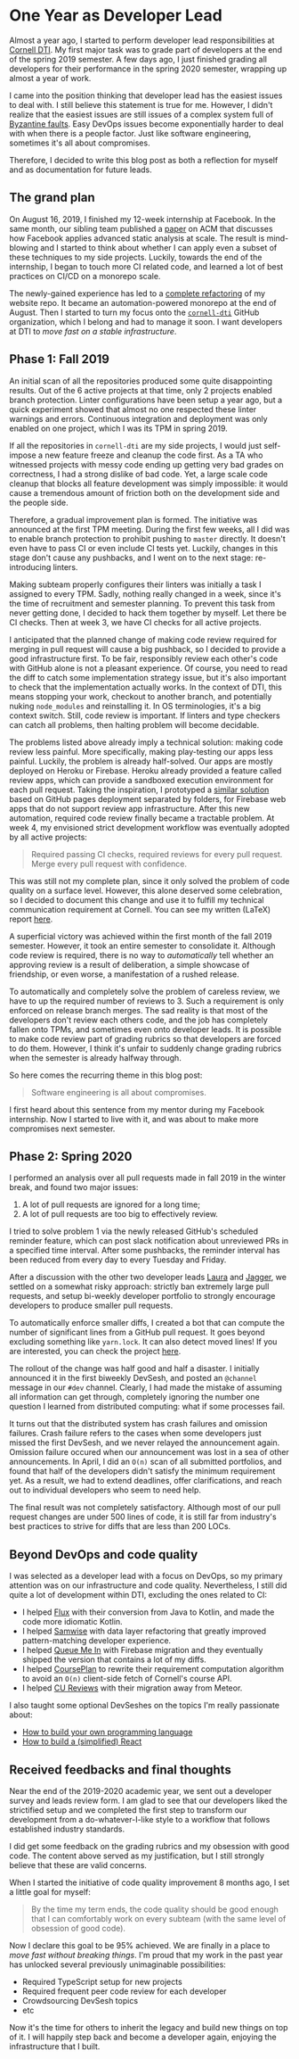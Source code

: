 # One Year as Developer Lead

Almost a year ago, I started to perform developer lead responsibilities at
[Cornell DTI](https://www.cornelldti.org). My first major task was to grade part of developers at
the end of the spring 2019 semester. A few days ago, I just finished grading all developers for
their performance in the spring 2020 semester, wrapping up almost a year of work.

I came into the position thinking that developer lead has the easiest issues to deal with. I still
believe this statement is true for me. However, I didn't realize that the easiest issues are still
issues of a complex system full of
[Byzantine faults](https://en.wikipedia.org/wiki/Byzantine_fault). Easy DevOps issues become
exponentially harder to deal with when there is a people factor. Just like software engineering,
sometimes it's all about compromises.

Therefore, I decided to write this blog post as both a reflection for myself and as documentation
for future leads.

<!--truncate-->

## The grand plan

On August 16, 2019, I finished my 12-week internship at Facebook. In the same month, our sibling
team published a
[paper](https://cacm.acm.org/magazines/2019/8/238344-scaling-static-analyses-at-facebook/fulltext)
on ACM that discusses how Facebook applies advanced static analysis at scale. The result is
mind-blowing and I started to think about whether I can apply even a subset of these techniques to
my side projects. Luckily, towards the end of the internship, I began to touch more CI related code,
and learned a lot of best practices on CI/CD on a monorepo scale.

The newly-gained experience has led to a [complete refactoring](./2019-08-24-automation-monorepo.md)
of my website repo. It became an automation-powered monorepo at the end of August. Then I started to
turn my focus onto the [`cornell-dti`](https://github.com/cornell-dti) GitHub organization, which I
belong and had to manage it soon. I want developers at DTI to _move fast on a stable
infrastructure_.

## Phase 1: Fall 2019

An initial scan of all the repositories produced some quite disappointing results. Out of the 6
active projects at that time, only 2 projects enabled branch protection. Linter configurations have
been setup a year ago, but a quick experiment showed that almost no one respected these linter
warnings and errors. Continuous integration and deployment was only enabled on one project, which I
was its TPM in spring 2019.

If all the repositories in `cornell-dti` are my side projects, I would just self-impose a new
feature freeze and cleanup the code first. As a TA who witnessed projects with messy code ending up
getting very bad grades on correctness, I had a strong dislike of bad code. Yet, a large scale code
cleanup that blocks all feature development was simply impossible: it would cause a tremendous
amount of friction both on the development side and the people side.

Therefore, a gradual improvement plan is formed. The initiative was announced at the first TPM
meeting. During the first few weeks, all I did was to enable branch protection to prohibit pushing
to `master` directly. It doesn't even have to pass CI or even include CI tests yet. Luckily, changes
in this stage don't cause any pushbacks, and I went on to the next stage: re-introducing linters.

Making subteam properly configures their linters was initially a task I assigned to every TPM.
Sadly, nothing really changed in a week, since it's the time of recruitment and semester planning.
To prevent this task from never getting done, I decided to hack them together by myself. Let there
be CI checks. Then at week 3, we have CI checks for all active projects.

I anticipated that the planned change of making code review required for merging in pull request
will cause a big pushback, so I decided to provide a good infrastructure first. To be fair,
responsibly review each other's code with GitHub alone is not a pleasant experience. Of course, you
need to read the diff to catch some implementation strategy issue, but it's also important to check
that the implementation actually works. In the context of DTI, this means stopping your work,
checkout to another branch, and potentially nuking `node_modules` and reinstalling it. In OS
terminologies, it's a big context switch. Still, code review is important. If linters and type
checkers can catch all problems, then halting problem will become decidable.

The problems listed above already imply a technical solution: making code review less painful. More
specifically, making play-testing our apps less painful. Luckily, the problem is already
half-solved. Our apps are mostly deployed on Heroku or Firebase. Heroku already provided a feature
called review apps, which can provide a sandboxed execution environment for each pull request.
Taking the inspiration, I prototyped a
[similar solution](https://github.com/cornell-dti/samwise/pull/285) based on GitHub pages deployment
separated by folders, for Firebase web apps that do not support review app infrastructure. After
this new automation, required code review finally became a tractable problem. At week 4, my
envisioned strict development workflow was eventually adopted by all active projects:

> Required passing CI checks, required reviews for every pull request. Merge every pull request with
> confidence.

This was still not my complete plan, since it only solved the problem of code quality on a surface
level. However, this alone deserved some celebration, so I decided to document this change and use
it to fulfill my technical communication requirement at Cornell. You can see my written (LaTeX)
report [here](/pdfs/2020-05-14-one-year-as-dev-lead/technical-communication.pdf).

A superficial victory was achieved within the first month of the fall 2019 semester. However, it
took an entire semester to consolidate it. Although code review is required, there is no way to
_automatically_ tell whether an approving review is a result of deliberation, a simple showcase of
friendship, or even worse, a manifestation of a rushed release.

To automatically and completely solve the problem of careless review, we have to up the required
number of reviews to 3. Such a requirement is only enforced on release branch merges. The sad
reality is that most of the developers don't review each others code, and the job has completely
fallen onto TPMs, and sometimes even onto developer leads. It is possible to make code review part
of grading rubrics so that developers are forced to do them. However, I think it's unfair to
suddenly change grading rubrics when the semester is already halfway through.

So here comes the recurring theme in this blog post:

> Software engineering is all about compromises.

I first heard about this sentence from my mentor during my Facebook internship. Now I started to
live with it, and was about to make more compromises next semester.

## Phase 2: Spring 2020

I performed an analysis over all pull requests made in fall 2019 in the winter break, and found two
major issues:

1. A lot of pull requests are ignored for a long time;
2. A lot of pull requests are too big to effectively review.

I tried to solve problem 1 via the newly released GitHub's scheduled reminder feature, which can
post slack notification about unreviewed PRs in a specified time interval. After some pushbacks, the
reminder interval has been reduced from every day to every Tuesday and Friday.

After a discussion with the other two developer leads [Laura](https://github.com/lsizemore8) and
[Jagger](https://github.com/jboss925), we settled on a somewhat risky approach: strictly ban
extremely large pull requests, and setup bi-weekly developer portfolio to strongly encourage
developers to produce smaller pull requests.

To automatically enforce smaller diffs, I created a bot that can compute the number of significant
lines from a GitHub pull request. It goes beyond excluding something like `yarn.lock`. It can also
detect moved lines! If you are interested, you can check the project
[here](https://github.com/cornell-dti/big-diff-warning).

The rollout of the change was half good and half a disaster. I initially announced it in the first
biweekly DevSesh, and posted an `@channel` message in our `#dev` channel. Clearly, I had made the
mistake of assuming all information can get through, completely ignoring the number one question I
learned from distributed computing: what if some processes fail.

It turns out that the distributed system has crash failures and omission failures. Crash failure
refers to the cases when some developers just missed the first DevSesh, and we never relayed the
announcement again. Omission failure occured when our announcement was lost in a sea of other
announcements. In April, I did an `O(n)` scan of all submitted portfolios, and found that half of
the developers didn't satisfy the minimum requirement yet. As a result, we had to extend deadlines,
offer clarifications, and reach out to individual developers who seem to need help.

The final result was not completely satisfactory. Although most of our pull request changes are
under 500 lines of code, it is still far from industry's best practices to strive for diffs that are
less than 200 LOCs.

## Beyond DevOps and code quality

I was selected as a developer lead with a focus on DevOps, so my primary attention was on our
infrastructure and code quality. Nevertheless, I still did quite a lot of development within DTI,
excluding the ones related to CI:

- I helped [Flux](https://github.com/cornell-dti/campus-density-android) with their conversion from
  Java to Kotlin, and made the code more idiomatic Kotlin.
- I helped [Samwise](https://github.com/cornell-dti/samwise) with data layer refactoring that
  greatly improved pattern-matching developer experience.
- I helped [Queue Me In](https://github.com/cornell-dti/office-hours) with Firebase migration and
  they eventually shipped the version that contains a lot of my diffs.
- I helped [CoursePlan](https://github.com/cornell-dti/course-plan) to rewrite their requirement
  computation algorithm to avoid an `O(n)` client-side fetch of Cornell's course API.
- I helped [CU Reviews](https://github.com/cornell-dti/course-reviews-react-2.0) with their
  migration away from Meteor.

I also taught some optional DevSeshes on the topics I'm really passionate about:

- [How to build your own programming language](https://developersam.com/build-your-own-programming-language.pdf)
- [How to build a (simplified) React](https://developersam.com/build-simplified-react.pdf)

## Received feedbacks and final thoughts

Near the end of the 2019-2020 academic year, we sent out a developer survey and leads review form. I
am glad to see that our developers liked the strictified setup and we completed the first step to
transform our development from a do-whatever-I-like style to a workflow that follows established
industry standards.

I did get some feedback on the grading rubrics and my obsession with good code. The content above
served as my justification, but I still strongly believe that these are valid concerns.

When I started the initiative of code quality improvement 8 months ago, I set a little goal for
myself:

> By the time my term ends, the code quality should be good enough that I can comfortably work on
> every subteam (with the same level of obsession of good code).

Now I declare this goal to be 95% achieved. We are finally in a place to _move fast without breaking
things_. I'm proud that my work in the past year has unlocked several previously unimaginable
possibilities:

- Required TypeScript setup for new projects
- Required frequent peer code review for each developer
- Crowdsourcing DevSesh topics
- etc

Now it's the time for others to inherit the legacy and build new things on top of it. I will happily
step back and become a developer again, enjoying the infrastructure that I built.
